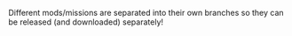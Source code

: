 Different mods/missions are separated into their own branches so they can be released (and downloaded) separately!
